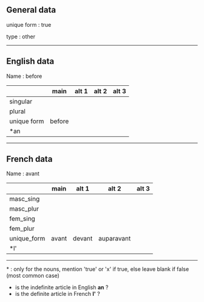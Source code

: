 ## General data

unique form : true

type : other

---

## English data

Name : before

|             |  main  | alt 1 | alt 2 | alt 3 |
| :---------- | :----: | :---: | :---: | ----- |
| singular    |        |       |       |       |
| plural      |        |       |       |       |
| unique form | before |       |       |       |
| \*an        |        |       |       |       |

---

## French data

Name : avant

|             | main  | alt 1  |   alt 2    | alt 3 |
| :---------- | :---: | :----: | :--------: | :---: |
| masc_sing   |       |        |            |       |
| masc_plur   |       |        |            |       |
| fem_sing    |       |        |            |       |
| fem_plur    |       |        |            |       |
| unique_form | avant | devant | auparavant |       |
| \*l'        |       |        |            |       |

---

\* : only for the nouns, mention 'true' or 'x' if true, else leave blank if false (most common case)

- is the indefinite article in English **an** ?
- is the definite article in French **l'** ?
